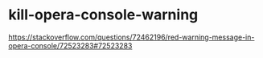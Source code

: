 # kill-opera-console-warning
https://stackoverflow.com/questions/72462196/red-warning-message-in-opera-console/72523283#72523283
